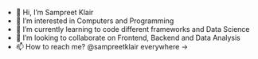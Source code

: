 - 👋 Hi, I’m Sampreet Klair
- 👀 I’m interested in Computers and Programming
- 🌱 I’m currently learning to code different frameworks and Data Science 
- 💞️ I’m looking to collaborate on Frontend, Backend and Data Analysis
- 📫 How to reach me? @sampreetklair everywhere → <i class="fa-light fa-spider-web" href="https://sampreetklair.com"></i>

<!---
sampreetklair/sampreetklair is a ✨ special ✨ repository because its `README.md` (this file) appears on your GitHub profile.
You can click the Preview link to take a look at your changes.
--->
